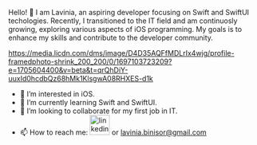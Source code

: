 

 Hello! 👋 I am Lavinia, an aspiring developer focusing on Swift and SwiftUI techologies. Recently, I transitioned to the IT field and am continuosly growing, exploring various aspects of iOS programming.
 My goals is to enhance my skills and contribute to the developer community.

 https://media.licdn.com/dms/image/D4D35AQFfMDLrIx4wjg/profile-framedphoto-shrink_200_200/0/1697103723209?e=1705604400&v=beta&t=qrQhDiY-uuxId0hcdbQz68hMk1KlsgwA08RHXES-d1k
 
- 👀 I’m interested in iOS.
- 🌱 I’m currently learning Swift and SwiftUI.
- 💞️ I’m looking to collaborate for my first job in IT.
- 📫 How to reach me: 
[<img src='https://cdn.jsdelivr.net/npm/simple-icons@3.0.1/icons/linkedin.svg' alt='linkedin' height='40'>](https://www.linkedin.com/in/https://www.linkedin.com/in/lavinia-bini%C8%99or-0b2173277//)  or lavinia.binisor@gmail.com

<!---
LaviniaBinisor/LaviniaBinisor is a ✨ special ✨ repository because its `README.md` (this file) appears on your GitHub profile.
You can click the Preview link to take a look at your changes.
--->
